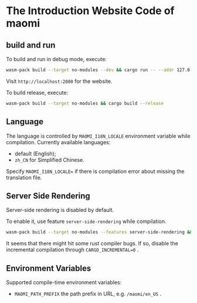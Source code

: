 # The Introduction Website Code of maomi

## build and run

To build and run in debug mode, execute:

```sh
wasm-pack build --target no-modules --dev && cargo run -- --addr 127.0.0.1:2080
```

Visit `http://localhost:2080` for the website.

To build release, execute:

```sh
wasm-pack build --target no-modules && cargo build --release
```

## Language

The language is controlled by `MAOMI_I18N_LOCALE` environment variable while compilation. Currently available languages:

* default (English);
* `zh_CN` for Simplified Chinese.

Specify `MAOMI_I18N_LOCALE=` if there is compilation error about missing the translation file.

## Server Side Rendering

Server-side rendering is disabled by default.

To enable it, use feature `server-side-rendering` while compilation.

```sh
wasm-pack build --target no-modules --features server-side-rendering && cargo build --release --features server-side-rendering
```

It seems that there might hit some rust compiler bugs. If so, disable the incremental compilation through `CARGO_INCREMENTAL=0` .

## Environment Variables

Supported compile-time environment variables:

* `MAOMI_PATH_PREFIX` the path prefix in URL, e.g. `/maomi/en_US` .
